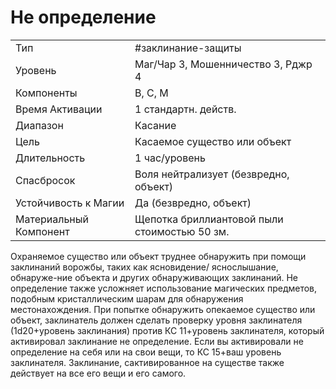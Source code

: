 # Не определение

|                        |                                              |
| ---------------------- | -------------------------------------------- |
| Тип                    | #заклинание-защиты                           |
| Уровень                | Маг/Чар 3, Мошенничество 3, Рджр 4           |
| Компоненты             | В, С, М                                      |
| Время Активации        | 1 стандартн. действ.                         |
| Диапазон               | Касание                                      |
| Цель                   | Касаемое существо или объект                 |
| Длительность           | 1 час/уровень                                |
| Спасбросок             | Воля нейтрализует (безвредно, объект)        |
| Устойчивость к Магии   | Да (безвредно, объект)                       |
| Материальный Компонент | Щепотка бриллиантовой пыли стоимостью 50 зм. |

Охраняемое существо или объект труднее обнаружить при помощи заклинаний ворожбы, таких как ясновидение/ яснослышание, обнаруже-ние объекта и других обнаруживающих заклинаний. Не определение также усложняет использование магических предметов, подобным кристаллическим шарам для обнаружения местонахождения. При попытке обнаружить опекаемое существо или объект, заклинатель должен сделать проверку уровня заклинателя (1d20+уровень заклинания) против КС 11+уровень заклинателя, который активировал заклинание не определение. Если вы активировали не определение на себя или на свои вещи, то КС 15+ваш уровень заклинателя. Заклинание, сактивированное на существе также действует на все его вещи и его самого.